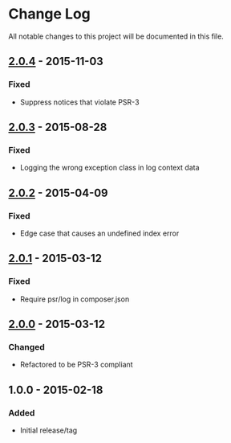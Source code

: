 # Change Log
All notable changes to this project will be documented in this file.

## [2.0.4] - 2015-11-03
### Fixed
- Suppress notices that violate PSR-3

## [2.0.3] - 2015-08-28
### Fixed
- Logging the wrong exception class in log context data

## [2.0.2] - 2015-04-09
### Fixed
- Edge case that causes an undefined index error

## [2.0.1] - 2015-03-12
### Fixed
- Require psr/log in composer.json

## [2.0.0] - 2015-03-12
### Changed
- Refactored to be PSR-3 compliant

## 1.0.0 - 2015-02-18
### Added
- Initial release/tag

[2.0.4]: https://github.com/eBayEnterprise/magento-log/compare/2.0.3...2.0.4
[2.0.3]: https://github.com/eBayEnterprise/magento-log/compare/2.0.2...2.0.3
[2.0.2]: https://github.com/eBayEnterprise/magento-log/compare/2.0.1...2.0.2
[2.0.1]: https://github.com/eBayEnterprise/magento-log/compare/2.0.0...2.0.1
[2.0.0]: https://github.com/eBayEnterprise/magento-log/compare/1.0.0...2.0.0
